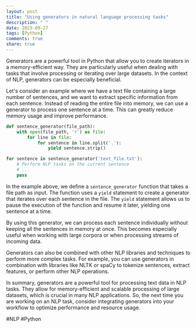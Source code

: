 ```yaml
---
layout: post
title: "Using generators in natural language processing tasks"
description: " "
date: 2023-09-27
tags: [Python]
comments: true
share: true
---
```


Generators are a powerful tool in Python that allow you to create iterators in a memory-efficient way. They are particularly useful when dealing with tasks that involve processing or iterating over large datasets. In the context of NLP, generators can be especially beneficial.

Let's consider an example where we have a text file containing a large number of sentences, and we want to extract specific information from each sentence. Instead of reading the entire file into memory, we can use a generator to process one sentence at a time. This can greatly reduce memory usage and improve performance.

```python
def sentence_generator(file_path):
    with open(file_path, 'r') as file:
        for line in file:
            for sentence in line.split('.'):
                yield sentence.strip()

for sentence in sentence_generator('text_file.txt'):
    # Perform NLP tasks on the current sentence
    # ...
    pass
```

In the example above, we define a `sentence_generator` function that takes a file path as input. The function uses a `yield` statement to create a generator that iterates over each sentence in the file. The `yield` statement allows us to pause the execution of the function and resume it later, yielding one sentence at a time.

By using this generator, we can process each sentence individually without keeping all the sentences in memory at once. This becomes especially useful when working with large corpora or when processing streams of incoming data.

Generators can also be combined with other NLP libraries and techniques to perform more complex tasks. For example, you can use generators in combination with libraries like NLTK or spaCy to tokenize sentences, extract features, or perform other NLP operations.

In summary, generators are a powerful tool for processing text data in NLP tasks. They allow for memory-efficient and scalable processing of large datasets, which is crucial in many NLP applications. So, the next time you are working on an NLP task, consider integrating generators into your workflow to optimize performance and resource usage.

#NLP #Python